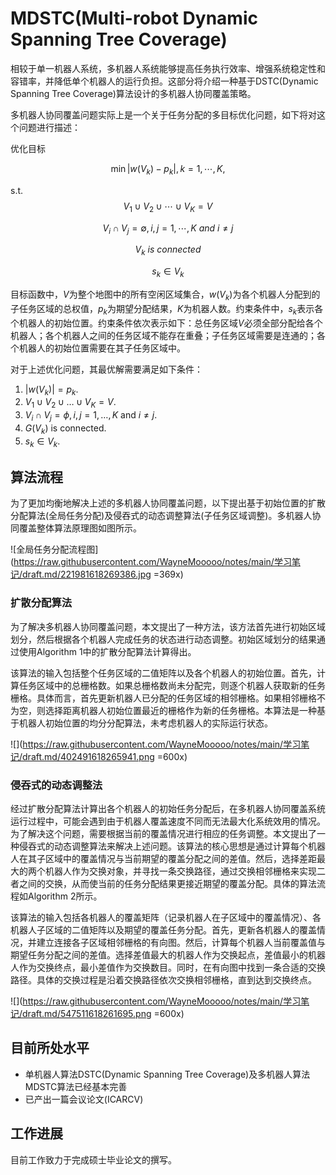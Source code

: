 # MDSTC(Multi-robot Dynamic Spanning Tree Coverage)

相较于单一机器人系统，多机器人系统能够提高任务执行效率、增强系统稳定性和容错率，并降低单个机器人的运行负担。这部分将介绍一种基于DSTC(Dynamic Spanning Tree Coverage)算法设计的多机器人协同覆盖策略。

多机器人协同覆盖问题实际上是一个关于任务分配的多目标优化问题，如下将对这个问题进行描述：
		
优化目标 

$$\min|w(V_k) - p_k|, k = 1, \cdots , K,$$

s.t.  
$$ V_1 \cup V_2 \cup \cdots \cup V_K = V $$

$$ V_i \cap V_j = \emptyset, i, j = 1, \cdots , K~and~i \neq j$$

$$ V_k~is~connected $$

$$ s_k \in V_k$$

目标函数中，$V$为整个地图中的所有空闲区域集合，$w(V_k)$为各个机器人分配到的子任务区域的总权值，$p_k$为期望分配结果，$K$为机器人数。约束条件中，$s_k$表示各个机器人的初始位置。约束条件依次表示如下：总任务区域$V$必须全部分配给各个机器人；各个机器人之间的任务区域不能存在重叠；子任务区域需要是连通的；各个机器人的初始位置需要在其子任务区域中。

对于上述优化问题，其最优解需要满足如下条件：
		
1. $\left|w\left(V_{k}\right)\right|=p_{k} .$
2. $V_{1} \cup V_{2} \cup \ldots \cup V_{K}=V .$
3. $V_{i} \cap V_{j}=\phi, i, j=1, \ldots, K \text { and } i \neq j .$
4. $G\left(V_{k}\right) \text { is connected. }$
5. $s_{k} \in V_{k} .$


## 算法流程

为了更加均衡地解决上述的多机器人协同覆盖问题，以下提出基于初始位置的扩散分配算法(全局任务分配)及侵吞式的动态调整算法(子任务区域调整)。多机器人协同覆盖整体算法原理图如图所示。

![全局任务分配流程图](https://raw.githubusercontent.com/WayneMooooo/notes/main/学习笔记/draft.md/221981618269386.jpg =369x)

### 扩散分配算法

为了解决多机器人协同覆盖问题，本文提出了一种方法，该方法首先进行初始区域划分，然后根据各个机器人完成任务的状态进行动态调整。初始区域划分的结果通过使用Algorithm 1中的扩散分配算法计算得出。

该算法的输入包括整个任务区域的二值矩阵以及各个机器人的初始位置。首先，计算任务区域中的总栅格数。如果总栅格数尚未分配完，则逐个机器人获取新的任务栅格。具体而言，首先更新机器人已分配的任务区域的相邻栅格。如果相邻栅格不为空，则选择距离机器人初始位置最近的栅格作为新的任务栅格。本算法是一种基于机器人初始位置的均分分配算法，未考虑机器人的实际运行状态。

![](https://raw.githubusercontent.com/WayneMooooo/notes/main/学习笔记/draft.md/402491618265941.png =600x)

### 侵吞式的动态调整法

经过扩散分配算法计算出各个机器人的初始任务分配后，在多机器人协同覆盖系统运行过程中，可能会遇到由于机器人覆盖速度不同而无法最大化系统效用的情况。为了解决这个问题，需要根据当前的覆盖情况进行相应的任务调整。本文提出了一种侵吞式的动态调整算法来解决上述问题。该算法的核心思想是通过计算每个机器人在其子区域中的覆盖情况与当前期望的覆盖分配之间的差值。然后，选择差距最大的两个机器人作为交换对象，并寻找一条交换路径，通过交换相邻栅格来实现二者之间的交换，从而使当前的任务分配结果更接近期望的覆盖分配。具体的算法流程如Algorithm 2所示。

该算法的输入包括各机器人的覆盖矩阵（记录机器人在子区域中的覆盖情况）、各机器人子区域的二值矩阵以及期望的覆盖任务分配。首先，更新各机器人的覆盖情况，并建立连接各子区域相邻栅格的有向图。然后，计算每个机器人当前覆盖值与期望任务分配之间的差值。选择差值最大的机器人作为交换起点，差值最小的机器人作为交换终点，最小差值作为交换数目。同时，在有向图中找到一条合适的交换路径。具体的交换过程是沿着交换路径依次交换相邻栅格，直到达到交换终点。

![](https://raw.githubusercontent.com/WayneMooooo/notes/main/学习笔记/draft.md/547511618261695.png =600x)

## 目前所处水平

* 单机器人算法DSTC(Dynamic Spanning Tree Coverage)及多机器人算法MDSTC算法已经基本完善
* 已产出一篇会议论文(ICARCV)

## 工作进展

目前工作致力于完成硕士毕业论文的撰写。